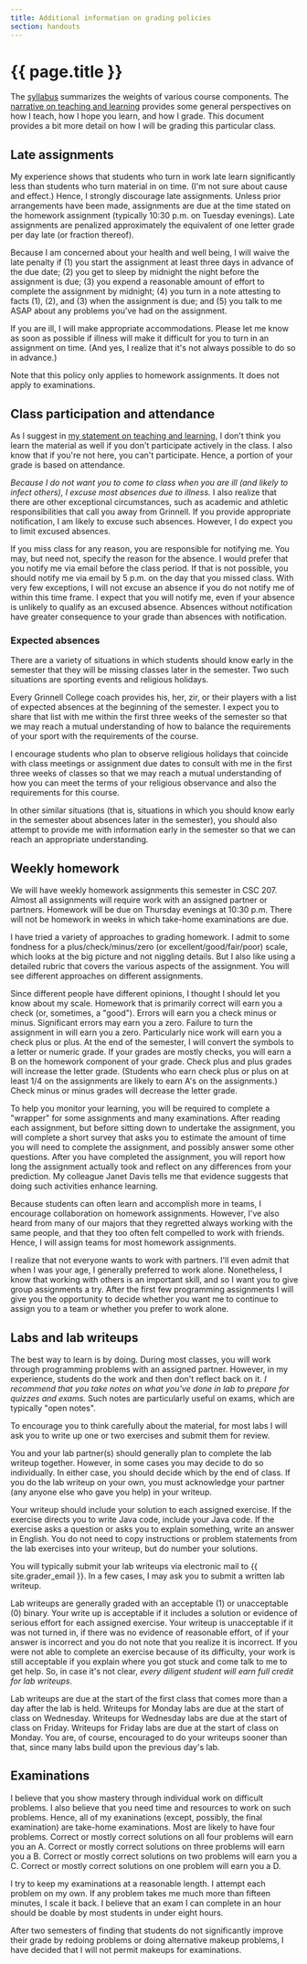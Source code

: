 ```yaml
---
title: Additional information on grading policies
section: handouts
---
```

# {{ page.title }}

The [syllabus](../syllabus/) summarizes the weights
of various course components.  The [narrative on teaching and
learning](../handouts/teaching) provides some general perspectives on how
I teach, how I hope you learn, and how I grade.  This document provides
a bit more detail on how I will be grading this particular class.

Late assignments
----------------

My experience shows that students who turn in work late learn
significantly less than students who turn material in on time.
(I'm not sure about cause and effect.)  Hence, I strongly discourage
late assignments.  Unless prior arrangements have been made, assignments
are due at the time stated on the homework assignment (typically 10:30
p.m. on Tuesday evenings).  Late assignments are penalized approximately
the equivalent of one letter grade per day late (or fraction thereof).

Because I am concerned about your health and well being, I will waive
the late penalty if (1) you start the assignment at least three days
in advance of the due date; (2) you get to sleep by midnight the night
before the assignment is due; (3) you expend a reasonable amount of
effort to complete the assignment by midnight; (4) you turn in a note
attesting to facts (1), (2), and (3) when the assignment is due; and (5)
you talk to me ASAP about any problems you've had on the assignment.

If you are ill, I will make appropriate accommodations.  Please let me
know as soon as possible if illness will make it difficult for you to
turn in an assignment on time.  (And yes, I realize that it's not
always possible to do so in advance.)

Note that this policy only applies to homework assignments.  It does
not apply to examinations.

Class participation and attendance
----------------------------------

As I suggest in [my statement on teaching and
learning](../handouts/teaching), I don't think you learn the material
as well if you don't participate actively in the class.  I also know
that if you're not here, you can't participate.  Hence, a portion of
your grade is based on attendance.

*Because I do not want you to come to class when you are ill (and likely
to infect others), I excuse most absences due to illness.* I also realize
that there are other exceptional circumstances, such as academic and
athletic responsibilities that call you away from Grinnell.  If you
provide appropriate notification, I am likely to excuse such absences.
However, I do expect you to limit excused absences.

If you miss class for any reason, you are responsible for notifying me.
You may, but need not, specify the reason for the absence.  I would
prefer that you notify me via email before the class period.  If that
is not possible, you should notify me via email by 5 p.m. on the day
that you missed class.  With very few exceptions, I will not excuse an
absence if you do not notify me of within this time frame.  I expect
that you will notify me, even if your absence is unlikely to qualify as
an excused absence.  Absences without notification have greater 
consequence to your grade than absences with notification.

### Expected absences

There are a variety of situations in which students should know early
in the semester that they will be missing classes later in the semester.
Two such situations are sporting events and religious holidays.

Every Grinnell College coach provides his, her, zir, or their players
with a list of expected absences at the beginning of the semester.
I expect you to share that list with me within the first three weeks of
the semester so that we may reach a mutual understanding of how to balance
the requirements of your sport with the requirements of the course.

I encourage students who plan to observe religious holidays that
coincide with class meetings or assignment due dates to consult with
me in the first three weeks of classes so that we may reach a mutual
understanding of how you can meet the terms of your religious observance
and also the requirements for this course.

In other similar situations (that is, situations in which you should
know early in the semester about absences later in the semester), you
should also attempt to provide me with information early in the semester
so that we can reach an appropriate understanding.

Weekly homework
---------------

We will have weekly homework assignments this semester in CSC 207.  Almost
all assignments will require work with an assigned partner or partners.
Homework will be due on Thursday evenings at 10:30 p.m.  There will not
be homework in weeks in which take-home examinations are due.

I have tried a variety of approaches to grading homework.  I admit to some
fondness for a plus/check/minus/zero (or excellent/good/fair/poor) scale,
which looks at the big picture and not niggling details.  But I also like
using a detailed rubric that covers the various aspects of the assignment.
You will see different approaches on different assignments.

Since different people have different opinions, I thought I should
let you know about my scale.  Homework that is primarily correct will
earn you a check (or, sometimes, a "good").   Errors will 
earn you a check minus or minus.  Significant errors may earn you a zero.
Failure to turn the assignment in will earn you a zero.  Particularly
nice work will earn you a check plus or plus.  At the end of the
semester, I will convert the symbols to a letter or numeric grade.
If your grades are mostly checks, you will earn a B on the homework
component of your grade.  Check plus and plus grades will increase
the letter grade.  (Students who earn check plus or plus on at
least 1/4 on the assignments are likely to earn A's on the assignments.)  
Check minus or minus grades will decrease the letter grade.

To help you monitor your learning, you will be required to complete a
"wrapper" for some assignments and many examinations. After reading
each assignment, but before sitting down to undertake the assignment,
you will complete a short survey that asks you to estimate the amount
of time you will need to complete the assignment, and possibly answer
some other questions. After you have completed the assignment, you
will report how long the assignment actually took and reflect on any
differences from your prediction.  My colleague Janet Davis tells me
that evidence suggests that doing such activities enhance learning.

Because students can often learn and accomplish more in teams, I encourage
collaboration on homework assignments.  However, I've also heard from
many of our majors that they regretted always working with the same
people, and that they too often felt compelled to work with friends.
Hence, I will assign teams for most homework assignments.

I realize that not everyone wants to work with partners.  I'll even
admit that when I was your age, I generally preferred to work alone.
Nonetheless, I know that working with others is an important skill,
and so I want you to give group assignments a try.  After the first
few programming assignments I will give you the opportunity to decide
whether you want me to continue to assign you to a team or whether you
prefer to work alone.

Labs and lab writeups
---------------------

The best way to learn is by doing. During most classes, you will work
through programming problems with an assigned partner.  However, in
my experience, students do the work and then don't reflect back on it.
*I recommend that you take notes on what you've done in lab to prepare
for quizzes and exams.*  Such notes are particularly useful on exams,
which are typically "open notes".

To encourage you to think carefully about the material, for most labs I
will ask you to write up one or two exercises and submit them for review.

You and your lab partner(s) should generally plan to complete the
lab writeup together.  However, in some cases you may decide to do so
individually.  In either case, you should decide which by the end of
class. If you do the lab writeup on your own, you must acknowledge your
partner (any anyone else who gave you help) in your writeup.

Your writeup should include your solution to each assigned exercise.
If the exercise directs you to write Java code, include your Java
code. If the exercise asks a question or asks you to explain
something, write an answer in English. You do not need to copy
instructions or problem statements from the lab exercises into your
writeup, but do number your solutions.

You will typically submit your lab writeups via electronic mail to
{{ site.grader_email }}.  In a few cases, I may ask you to submit
a written lab writeup.

Lab writeups are generally graded with an acceptable (1) or unacceptable
(0) binary.  Your write up is acceptable if it includes a solution or
evidence of serious effort for each assigned exercise.  Your writeup
is unacceptable if it was not turned in, if there was no evidence of
reasonable effort, of if your answer is incorrect and you do not note
that you realize it is incorrect.  If you were not able to complete an
exercise because of its difficulty, your work is still acceptable if
you explain where you got stuck and come talk to me to get help.  So,
in case it's not clear, *every diligent student will earn full credit
for lab writeups*.

Lab writeups are due at the start of the first class that comes more
than a day after the lab is held.  Writeups for Monday labs are due at
the start of class on Wednesday. Writeups for Wednesday labs are due
at the start of class on Friday.  Writeups for Friday labs are due at
the start of class on Monday.  You are, of course, encouraged to do
your writeups sooner than that, since many labs build upon the previous
day's lab.

Examinations
------------

I believe that you show mastery through individual work on difficult
problems. I also believe that you need time and resources to work
on such problems. Hence, all of my exaninations (except, possibly,
the final examination) are take-home examinations. Most are likely
to have four problems. Correct or mostly correct solutions on all
four problems will earn you an A. Correct or mostly correct solutions
on three problems will earn you a B. Correct or mostly correct
solutions on two problems will earn you a C. Correct or mostly
correct solutions on one problem will earn you a D.

I try to keep my examinations at a reasonable length. I attempt
each problem on my own. If any problem takes me much more than
fifteen minutes, I scale it back. I believe that an exam I can
complete in an hour should be doable by most students in under eight
hours.

After two semesters of finding that students do not significantly
improve their grade by redoing problems or doing alternative makeup
problems, I have decided that I will not permit makeups for
examinations.

